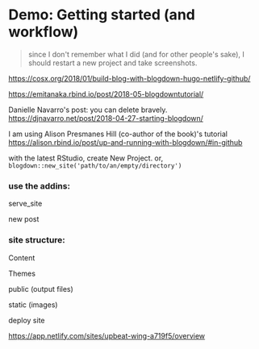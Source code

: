 # Demo: Getting started (and workflow)

> since I don't remember what I did (and for other people's sake), I should restart a new project and take screenshots.

https://cosx.org/2018/01/build-blog-with-blogdown-hugo-netlify-github/

https://emitanaka.rbind.io/post/2018-05-blogdowntutorial/



Danielle Navarro's post: you can delete bravely. https://djnavarro.net/post/2018-04-27-starting-blogdown/



I am using Alison Presmanes Hill (co-author of the book)'s tutorial https://alison.rbind.io/post/up-and-running-with-blogdown/#in-github















with the latest RStudio, create New Project. or, `blogdown::new_site('path/to/an/empty/directory')`

### use the addins: 

serve_site

new post  



### site structure: 

Content 

Themes 

public (output files)

static (images)





deploy site 

https://app.netlify.com/sites/upbeat-wing-a719f5/overview

